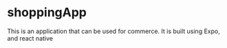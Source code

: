 # shoppingApp
This is an application that can be used for commerce.
It is built using Expo, and react native

